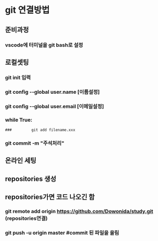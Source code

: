 # git 연결방법

## 준비과정

### vscode에 터미널을  git bash로 설정

## 로컬셋팅

### git init 입력

### git config --global user.name [이름설정]

### git config --global user.email [이메일설정]

### while True:

	### 		git add filename.xxx

### git commit -m "주석처리"



## 온라인 세팅

## repositories 생성

## repositories가면 코드 나오긴 함

### 	git remote add origin https://github.com/Dowonida/study.git (repositories연결)

### 	git push -u origin master #commit 된 파일을 올림



## 







